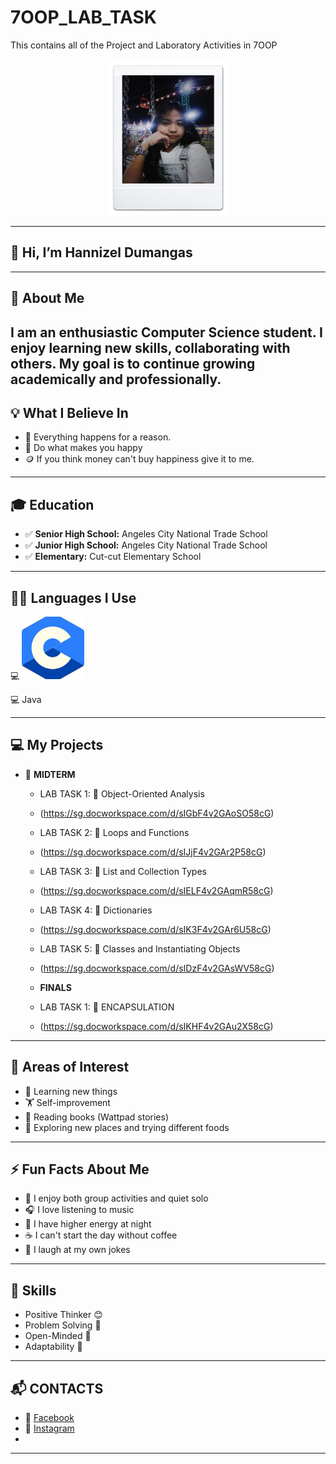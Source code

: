 # 7OOP_LAB_TASK
This contains all of the Project and Laboratory Activities in 7OOP

<p align="center">
  <img Src = "https://github.com/lezinnahdumangas-del/7OOP_LAB_TASK/blob/ca755dc8a785e9cec5bfb69808334abbc93ff10f/images/Messenger_creation_224F520D-88C4-4B14-BB4F-F762E5BAC568.jpeg"
  width="190" height="250" />
</p>

---


## 👋 Hi, I’m Hannizel Dumangas 

---

## 🌟 About Me  
I am an enthusiastic Computer Science student. I enjoy learning new skills, collaborating with others. My goal is to continue growing academically and professionally.
---

## 💡 What I Believe In  
- 🌱 Everything happens for a reason.
- 🚀 Do what makes you happy 
- 🪙 If you think money can't buy happiness give it to me.

---

## 🎓 Education  
- ✅ **Senior High School:** Angeles City National Trade School  
- ✅ **Junior High School:** Angeles City National Trade School  
- ✅ **Elementary:** Cut-cut Elementary School 

---

## 👩‍💻 Languages I Use  
💻  <img Src = "https://github.com/lezinnahdumangas-del/7OOP_LAB_TASK/blob/ca755dc8a785e9cec5bfb69808334abbc93ff10f/images/download.jpeg"
  width="100" height="100" />
</p>

💻 Java  

---

## 💻 My Projects  
- 🧪 **MIDTERM**  
  - LAB TASK 1: 📂 Object-Oriented Analysis
  - (https://sg.docworkspace.com/d/sIGbF4v2GAoSO58cG)
  - LAB TASK 2: 📂 Loops and Functions
  - (https://sg.docworkspace.com/d/sIJjF4v2GAr2P58cG)
  - LAB TASK 3: 📂 List and Collection Types
  - (https://sg.docworkspace.com/d/sIELF4v2GAqmR58cG)
  - LAB TASK 4: 📂 Dictionaries
  - (https://sg.docworkspace.com/d/sIK3F4v2GAr6U58cG)
  - LAB TASK 5: 📂 Classes and Instantiating Objects
  - (https://sg.docworkspace.com/d/sIDzF4v2GAsWV58cG)
 
  - **FINALS**
  - LAB TASK 1: 📂 ENCAPSULATION
  - (https://sg.docworkspace.com/d/sIKHF4v2GAu2X58cG)

---

## 🎯 Areas of Interest  
- 🧮 Learning new things  
- 🏋️ Self-improvement  
- 📖 Reading books (Wattpad stories)
- 🥞 Exploring new places and trying different foods 
---

## ⚡ Fun Facts About Me  
- 👥 I enjoy both group activities and quiet solo 
- 🎧 I love listening to music  
- 🌙 I have higher energy at night
- ☕ I can't start the day without coffee
- 🤡 I laugh at my own jokes 

---

## 📌 Skills   
- Positive Thinker 😊  
- Problem Solving 🧮
- Open-Minded 🧠  
- Adaptability 🔄  

---
## 📬 CONTACTS  
- 📘 [Facebook](https://www.facebook.com/honey.dmgs?mibextid=ZbWKwL)  
- 👥
[Instagram](https://www.instagram.com/ha_yahhh12?igsh=OTlzY283aGQ0dTFw)
- 
---
